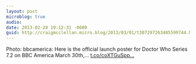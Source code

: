```yaml
---
layout: post
microblog: true
audio: 
date: 2013-02-28 19:12:31 -0600
guid: http://craigmcclellan.micro.blog/2013/03/01/t307297263485599744.html
---
```

Photo: bbcamerica: Here is the official launch poster for Doctor Who Series 7.2 on BBC America March 30th,... [t.co/coXTGuSpp...](http://t.co/coXTGuSppd)
